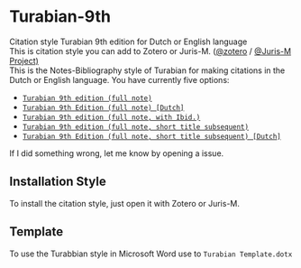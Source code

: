 # Turabian-9th
Citation style Turabian 9th edition for Dutch or English language </br>
This is citation style you can add to Zotero or Juris-M. ([@zotero](https://github.com/zotero) / [@Juris-M Project)](https://github.com/Juris-M)  </br>
This is the Notes-Bibliography style of Turabian for making citations in the Dutch or English language.
You have currently five options:
 - [`Turabian 9th edition (full note)`](https://raw.githubusercontent.com/BPower0036/Turabian-9th/main/turabian-9th-edition-fullnote.csl)
 - [`Turabian 9th Edition (full note) [Dutch]`](https://raw.githubusercontent.com/BPower0036/Turabian-9th/main/turabian-9th-edition-fullnote-dutch.csl)
 - [`Turabian 9th edition (full note, with Ibid.)`](https://raw.githubusercontent.com/BPower0036/Turabian-9th/main/turabian-9th-edition-fullnote-idib.csl)
 - [`Turabian 9th edition (full note, short title subsequent)`](https://raw.githubusercontent.com/BPower0036/Turabian-9th/main/turabian-9th-edition-fullnote-short-title-subsequent.csl)
 - [`Turabian 9th Edition (full note, short title subsequent) [Dutch]`](https://raw.githubusercontent.com/BPower0036/Turabian-9th/main/turabian-9th-edition-fullnote-short-title-subsequent-dutch.csl)
</p>
If I did something wrong, let me know by opening a issue.

## Installation Style
To install the citation style, just open it with Zotero or Juris-M.

## Template
To use the Turabbian style in Microsoft Word use to `Turabian Template.dotx`
